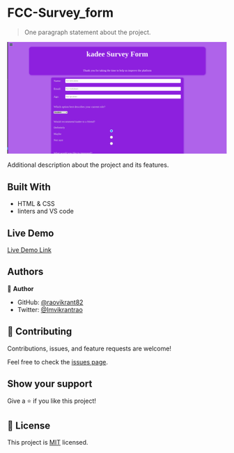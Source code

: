 # FCC-Survey_form

> One paragraph statement about the project.

![screenshot](./assets/Screenshot.png)

Additional description about the project and its features.

## Built With

- HTML & CSS
- linters and VS code

## Live Demo

[Live Demo Link](https://raovikrant82.github.io/FCC-Survey_form/)

## Authors

👤 **Author**

- GitHub: [@raovikrant82](https://github.com/raovikrant82)
- Twitter: [@Imvikrantrao](https://twitter.com/Imvikrantrao)

## 🤝 Contributing

Contributions, issues, and feature requests are welcome!

Feel free to check the [issues page](../../issues/).

## Show your support

Give a ⭐️ if you like this project!

## 📝 License

This project is [MIT](./MIT.md) licensed.
